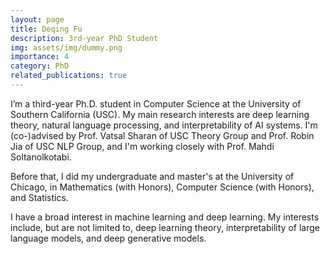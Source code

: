 ```yaml
---
layout: page
title: Deqing Fu
description: 3rd-year PhD Student
img: assets/img/dummy.png
importance: 4
category: PhD
related_publications: true
---
```


I’m a third-year Ph.D. student in Computer Science at the University of Southern California (USC). My main research interests are deep learning theory, natural language processing, and interpretability of AI systems. I'm (co-)advised by Prof. Vatsal Sharan of USC Theory Group and Prof. Robin Jia of USC NLP Group, and I'm working closely with Prof. Mahdi Soltanolkotabi. 

Before that, I did my undergraduate and master's at the University of Chicago, in Mathematics (with Honors), Computer Science (with Honors), and Statistics. 

I have a broad interest in machine learning and deep learning. My interests include, but are not limited to, deep learning theory, interpretability of large language models, and deep generative models.